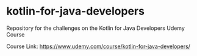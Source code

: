 # kotlin-for-java-developers
Repository for the challenges on the Kotlin for Java Developers Udemy Course

Course Link: https://www.udemy.com/course/kotlin-for-java-developers/
